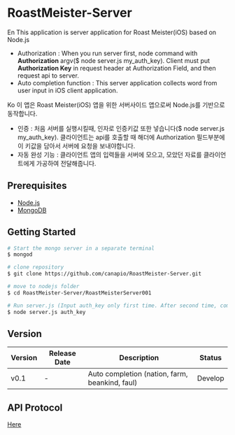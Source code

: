 # RoastMeister-Server

En
This application is server application for Roast Meister(iOS) based on Node.js
* Authorization : When you run server first, node command with **Authorization** argv($ node server.js my_auth_key). Client must put **Authorization Key** in request header at Authorization Field, and then request api to server.
* Auto completion function : This server application collects word from user input in iOS client application.

Ko
이 앱은 Roast Meister(iOS) 앱을 위한 서버사이드 앱으로써 Node.js를 기반으로 동작합니다.
* 인증 : 처음 서버를 실행시킬때, 인자로 인증키값 또한 넣습니다($ node server.js my_auth_key). 클라이언트는 api를 호출할 때 해더에 Authorization 필드부분에 이 키값을 담아서 서버에 요청을 보내야합니다.
* 자동 완성 기능 : 클라이언트 앱의 입력들을 서버에 모으고, 모았던 자료를 클라이언트에게 가공하여 전달해줍니다.

## Prerequisites
* [Node.js](https://nodejs.org)
* [MongoDB](https://www.mongodb.org/)

## Getting Started
```bash
# Start the mongo server in a separate terminal
$ mongod

# clone repository
$ git clone https://github.com/canapio/RoastMeister-Server.git

# move to nodejs folder
$ cd RoastMeister-Server/RoastMeisterServer001

# Run server.js (Input auth_key only first time. After second time, command $ node server.js)
$ node server.js auth_key
```


## Version
Version       | Release Date | Description                                          | Status     |
------------- | ------------ | ---------------------------------------------------- | ---------- |
v0.1          | -            | Auto completion (nation, farm, beankind, faul)       | Develop    |


## API Protocol
[Here](https://github.com/canapio/RoastMeister-Server/tree/master/Protocol)
